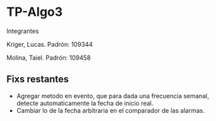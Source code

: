 # TP-Algo3

Integrantes
  
Kriger, Lucas. Padrón: 109344

Molina, Taiel. Padrón: 109458

## Fixs restantes

- Agregar metodo en evento, que para dada una frecuencia semanal, detecte automaticamente la fecha de inicio real.
- Cambiar lo de la fecha arbitraria en el comparador de las alarmas.

